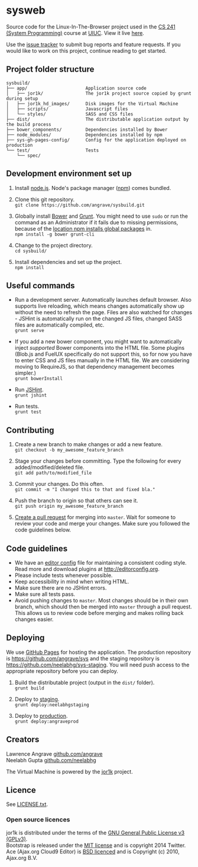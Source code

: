 # sysweb #

Source code for the Linux-In-The-Browser project used
in the [CS 241 (System Programming)](https://courses.engr.illinois.edu/cs241/) course
at [UIUC](http://illinois.edu/). View it live [here](http://angrave.github.io/sys/).

Use the [issue tracker](https://github.com/angrave/sysbuild/issues) to submit bug reports and feature requests.
If you would like to work on this project, continue reading to get started.

## Project folder structure ##
```
sysbuild/
├── app/                      Application source code
│   ├── jor1k/                The jor1k project source copied by grunt during setup
│   ├── jor1k_hd_images/      Disk images for the Virtual Machine
│   ├── scripts/              Javascript files
│   └── styles/               SASS and CSS files
├── dist/                     The distributable application output by the build process
├── bower_components/         Dependencies installed by Bower
├── node_modules/             Dependencies installed by npm
├── sys-gh-pages-config/      Config for the application deployed on production
└── test/                     Tests
    └── spec/
```

## Development environment set up ##
1. Install [node.js](http://nodejs.org/). Node's package manager ([npm](https://www.npmjs.org/)) comes bundled.

2. Clone this git repository.  
`git clone https://github.com/angrave/sysbuild.git`

3. Globally install [Bower](http://bower.io/) and [Grunt](http://gruntjs.com/).
You might need to use `sudo` or run the command as an Administrator if it fails due to missing permissions,
because of the [location npm installs global packages](https://www.npmjs.org/doc/files/npm-folders.html) in.  
`npm install -g bower grunt-cli`

4. Change to the project directory.  
`cd sysbuild/`

5. Install dependencies and set up the project.  
`npm install`

## Useful commands ##
* Run a development server. Automatically launches default browser. Also supports live reloading, which means
  changes automatically show up without the need to refresh the page. Files are also watched for changes - 
  JSHint is automatically run on the changed JS files, changed SASS files are automatically compiled, etc.  
  `grunt serve`

* If you add a new bower component, you might want to automatically inject *supported* Bower components into the HTML file.
  Some plugins (Blob.js and FuelUX specifically do not support this, so for now you have to enter CSS and JS files manually
  in the HTML file. We are considering moving to RequireJS, so that dependency management becomes simpler.)  
  `grunt bowerInstall`

* Run [JSHint](http://www.jshint.com/about/).  
  `grunt jshint`

* Run tests.  
  `grunt test`

## Contributing ##
1. Create a new branch to make changes or add a new feature.  
`git checkout -b my_awesome_feature_branch`

2. Stage your changes before committing. Type the following for every added/modified/deleted file.  
`git add path/to/modified_file`

3. Commit your changes. Do this often.  
`git commit -m "I changed this to that and fixed bla."`

4. Push the branch to origin so that others can see it.  
`git push origin my_awesome_feature_branch`

5. [Create a pull request](https://help.github.com/articles/creating-a-pull-request) for merging into `master`.
Wait for someone to review your code and merge your changes. Make sure you followed the code guidelines below.

## Code guidelines ##
* We have an [editor config](https://github.com/angrave/sysbuild/blob/master/.editorconfig) file for maintaining a consistent coding style.
  Read more and download plugins at <http://editorconfig.org>.
* Please include tests whenever possible.
* Keep accessibility in mind when writing HTML.
* Make sure there are no JSHint errors.
* Make sure all tests pass.
* Avoid pushing changes to `master`. Most changes should be in their own branch, which should then be merged into `master` through a pull request.
  This allows us to review code before merging and makes rolling back changes easier.

## Deploying ##
We use [GitHub Pages](https://help.github.com/articles/what-are-github-pages) for hosting the application.
The production repository is <https://github.com/angrave/sys> and the staging repository is <https://github.com/neelabhg/sys-staging>.
You will need push access to the appropriate repository before you can deploy.

1. Build the distributable project (output in the `dist/` folder).  
`grunt build`

2. Deploy to [staging](http://neelabhg.github.io/sys-staging/).  
`grunt deploy:neelabhgstaging`

4. Deploy to [production](http://angrave.github.io/sys/).  
`grunt deploy:angraveprod`

## Creators ##
Lawrence Angrave [github.com/angrave](http://github.com/angrave)  
Neelabh Gupta [github.com/neelabhg](http://github.com/neelabhg)

The Virtual Machine is powered by the [jor1k](https://github.com/angrave/jor1k) project.

## Licence ##
See [LICENSE.txt](https://github.com/angrave/sysbuild/blob/master/LICENSE.txt).  

### Open source licences ###
jor1k is distributed under the terms of the [GNU General Public License v3 (GPLv3)](https://github.com/angrave/jor1k/blob/master/LICENSE.md).  
Bootstrap is released under the [MIT license](https://github.com/twbs/bootstrap/blob/master/LICENSE) and is copyright 2014 Twitter.  
Ace (Ajax.org Cloud9 Editor) is [BSD licenced](https://github.com/ajaxorg/ace-builds/blob/master/LICENSE) and is Copyright (c) 2010, Ajax.org B.V.  
